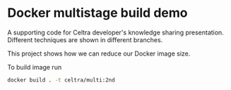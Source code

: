 # Docker multistage build demo

A supporting code for Celtra developer's knowledge sharing presentation. Different techniques are shown in different branches.

This project shows how we can reduce our Docker image size.

To build image run
```bash
docker build . -t celtra/multi:2nd
```